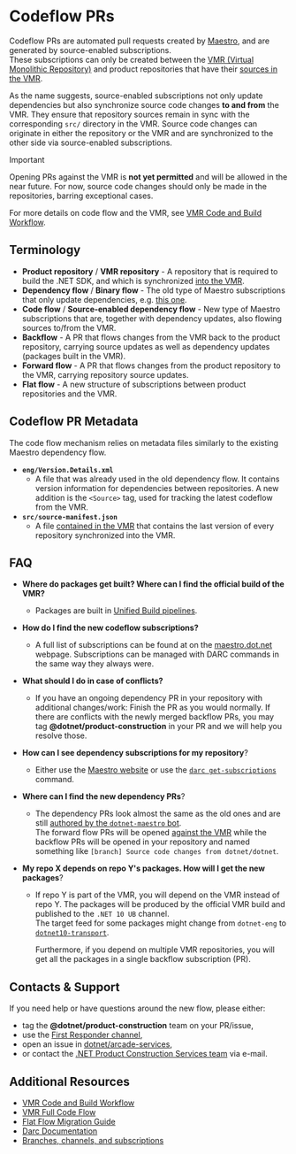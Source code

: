 # Codeflow PRs

Codeflow PRs are automated pull requests created by [Maestro](https://maestro.dot.net), and are generated by source-enabled subscriptions.  
These subscriptions can only be created between the [VMR (Virtual Monolithic Repository)](https://github.com/dotnet/dotnet/) and product repositories that have their [sources in the VMR](https://github.com/dotnet/dotnet/tree/main/src).  

As the name suggests, source-enabled subscriptions not only update dependencies but also synchronize source code changes **to and from** the VMR.
They ensure that repository sources remain in sync with the corresponding `src/` directory in the VMR.
Source code changes can originate in either the repository or the VMR and are synchronized to the other side via source-enabled subscriptions.

> [!IMPORTANT]
> Opening PRs against the VMR is **not yet permitted** and will be allowed in the near future. For now, source code changes should only be made in the repositories, barring exceptional cases.

For more details on code flow and the VMR, see [VMR Code and Build Workflow](https://github.com/dotnet/arcade/blob/main/Documentation/UnifiedBuild/VMR-Code-And-Build-Workflow.md).  

## Terminology

- **Product repository** / **VMR repository** - A repository that is required to build the .NET SDK, and which is synchronized [into the VMR](https://github.com/dotnet/dotnet/tree/main/src).
- **Dependency flow** / **Binary flow** - The old type of Maestro subscriptions that only update dependencies, e.g. [this one](https://github.com/dotnet/sdk/pull/47085).
- **Code flow** / **Source-enabled dependency flow** - New type of Maestro subscriptions that are, together with dependency updates, also flowing sources to/from the VMR.
- **Backflow** - A PR that flows changes from the VMR back to the product repository, carrying source updates as well as dependency updates (packages built in the VMR).
- **Forward flow** - A PR that flows changes from the product repository to the VMR, carrying repository source updates.
- **Flat flow** - A new structure of subscriptions between product repositories and the VMR.


## Codeflow PR Metadata

The code flow mechanism relies on metadata files similarly to the existing Maestro dependency flow.
- **`eng/Version.Details.xml`**
  - A file that was already used in the old dependency flow. It contains version information for dependencies between repositories. A new addition is the `<Source>` tag, used for tracking the latest codeflow from the VMR.
- **`src/source-manifest.json`**
  - A file [contained in the VMR](https://github.com/dotnet/dotnet/blob/main/src/source-manifest.json) that contains the last version of every repository synchronized into the VMR.

## FAQ

- **Where do packages get built? Where can I find the official build of the VMR?**
  - Packages are built in [Unified Build pipelines](https://dev.azure.com/dnceng/internal/_build?definitionId=1330).

- **How do I find the new codeflow subscriptions?**
  - A full list of subscriptions can be found at on the [maestro.dot.net](https://maestro.dot.net/subscriptions) webpage. Subscriptions can be managed with DARC commands in the same way they always were.

- **What should I do in case of conflicts?**
  - If you have an ongoing dependency PR in your repository with additional changes/work: Finish the PR as you would normally. If there are conflicts with the newly merged backflow PRs, you may tag **@dotnet/product-construction** in your PR and we will help you resolve those.
  
- **How can I see dependency subscriptions for my repository**?
  - Either use the [Maestro website](https://maestro.dot.net/subscriptions) or use the [`darc get-subscriptions`](../Darc.md) command.

- **Where can I find the new dependency PRs**?
  - The dependency PRs look almost the same as the old ones and are still [authored by the `dotnet-maestro` bot](https://github.com/pulls?q=sort%3Aupdated-desc+is%3Apr+author%3Aapp%2Fdotnet-maestro+archived%3Afalse+).  
The forward flow PRs will be opened [against the VMR](https://github.com/dotnet/dotnet/pulls/app%2Fdotnet-maestro) while the backflow PRs will be opened in your repository and named something like `[branch] Source code changes from dotnet/dotnet`.

- **My repo X depends on repo Y's packages. How will I get the new packages**?
  - If repo Y is part of the VMR, you will depend on the VMR instead of repo Y.
    The packages will be produced by the official VMR build and published to the `.NET 10 UB` channel.  
    The target feed for some packages might change from `dotnet-eng` to [`dotnet10-transport`](https://pkgs.dev.azure.com/dnceng/internal/_packaging/dotnet10-transport/nuget/v3/index.json).

    Furthermore, if you depend on multiple VMR repositories, you will get all the packages in a single backflow subscription (PR).

## Contacts & Support

If you need help or have questions around the new flow, please either:
- tag the **@dotnet/product-construction** team on your PR/issue,
- use the [First Responder channel](https://teams.microsoft.com/l/channel/19%3Aafba3d1545dd45d7b79f34c1821f6055%40thread.skype/First%20Responders?groupId=4d73664c-9f2f-450d-82a5-c2f02756606d),
- open an issue in [dotnet/arcade-services](https://github.com/dotnet/arcade-services/issues/new?template=BLANK_ISSUE),
- or contact the [.NET Product Construction Services team](mailto:dotnetprodconsvcs@microsoft.com) via e-mail.


## Additional Resources

- [VMR Code and Build Workflow](https://github.com/dotnet/arcade/blob/main/Documentation/UnifiedBuild/VMR-Code-And-Build-Workflow.md)
- [VMR Full Code Flow](https://github.com/dotnet/arcade/blob/main/Documentation/UnifiedBuild/VMR-Full-Code-Flow.md)
- [Flat Flow Migration Guide](./Flat-flow-migration-guide.md)
- [Darc Documentation](https://github.com/dotnet/arcade/tree/main/Documentation/Darc)
- [Branches, channels, and subscriptions](https://github.com/dotnet/arcade/blob/main/Documentation/BranchesChannelsAndSubscriptions.md)
